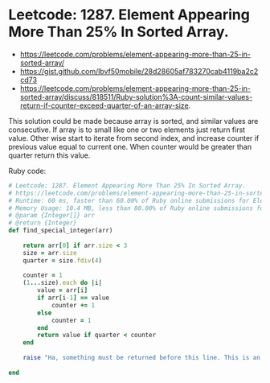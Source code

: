 # Leetcode: 1287. Element Appearing More Than 25% In Sorted Array.

- https://leetcode.com/problems/element-appearing-more-than-25-in-sorted-array/
- https://gist.github.com/lbvf50mobile/28d28605af783270cab4119ba2c2cd73
- https://leetcode.com/problems/element-appearing-more-than-25-in-sorted-array/discuss/818511/Ruby-solution%3A-count-similar-values-return-if-counter-exceed-quarter-of-an-array-size.

This solution could be made because array is sorted, and similar values are consecutive. If array is to small like one or two elements just return first value. Other wise start to iterate from second index, and increase counter if previous value equal to current one. When counter would be greater than quarter return this value.


Ruby code:
```Ruby
# Leetcode: 1287. Element Appearing More Than 25% In Sorted Array.
# https://leetcode.com/problems/element-appearing-more-than-25-in-sorted-array/
# Runtime: 60 ms, faster than 60.00% of Ruby online submissions for Element Appearing More Than 25% In Sorted Array.
# Memory Usage: 10.4 MB, less than 80.00% of Ruby online submissions for Element Appearing More Than 25% In Sorted Array.
# @param {Integer[]} arr
# @return {Integer}
def find_special_integer(arr)
    
    return arr[0] if arr.size < 3
    size = arr.size
    quarter = size.fdiv(4)
    
    counter = 1
    (1...size).each do |i|
        value = arr[i]
        if arr[i-1] == value
            counter += 1
        else
            counter = 1
        end
        return value if quarter < counter
    end
    
    raise "Ha, something must be returned before this line. This is an error!"
    
end
```